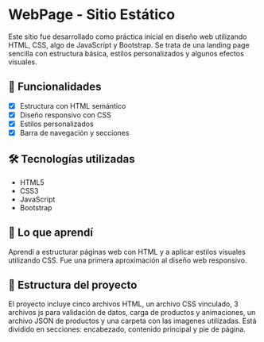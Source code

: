 # WebPage - Sitio Estático

Este sitio fue desarrollado como práctica inicial en diseño web utilizando HTML, CSS, algo de JavaScript y Bootstrap. Se trata de una landing page sencilla con estructura básica, estilos personalizados y algunos efectos visuales.

## 🚀 Funcionalidades

- [x] Estructura con HTML semántico
- [x] Diseño responsivo con CSS
- [x] Estilos personalizados
- [x] Barra de navegación y secciones

## 🛠️ Tecnologías utilizadas

- HTML5
- CSS3
- JavaScript
- Bootstrap

## 🧠 Lo que aprendí

Aprendí a estructurar páginas web con HTML y a aplicar estilos visuales utilizando CSS. Fue una primera aproximación al diseño web responsivo.

## 📂 Estructura del proyecto

El proyecto incluye cinco archivos HTML, un archivo CSS vinculado, 3 archivos js para validación de datos, carga de productos y animaciones, un archivo JSON de productos y una carpeta con las imagenes utilizadas. Está dividido en secciones: encabezado, contenido principal y pie de página.

